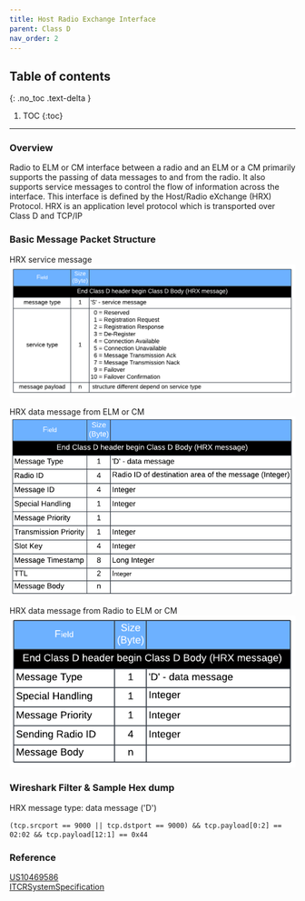 ```yaml
---
title: Host Radio Exchange Interface
parent: Class D
nav_order: 2
---
```


## Table of contents
{: .no_toc .text-delta }

1. TOC
{:toc}

---

### Overview
Radio to ELM or CM interface between a radio and an ELM or a CM primarily supports the passing of data messages to and from the radio. It also supports service messages to control the flow of information across the interface. This interface is defined by the Host/Radio eXchange (HRX) Protocol. HRX is an application level protocol which is transported over Class D and TCP/IP

### Basic Message Packet Structure
HRX service message
![](./figure-1.png)

HRX data message from ELM or CM
![](./figure-2.png)

HRX data message from Radio to ELM or CM
![](./figure-3.png)

### Wireshark Filter & Sample Hex dump
HRX message type: data message ('D')
```
(tcp.srcport == 9000 || tcp.dstport == 9000) && tcp.payload[0:2] == 02:02 && tcp.payload[12:1] == 0x44
```

### Reference
[US10469586](https://patentimages.storage.googleapis.com/d6/eb/a6/d28d4825c5e017/US10469586.pdf)<br>
[ITCRSystemSpecification](https://railroads.dot.gov/sites/fra.dot.gov/files/fra_net/2808/ITCRSystemSpecification.pdf)